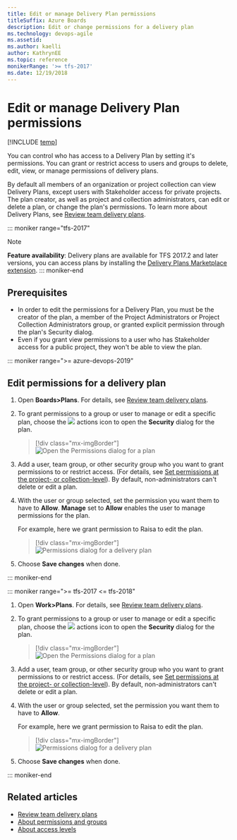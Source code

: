 ```yaml
---
title: Edit or manage Delivery Plan permissions
titleSuffix: Azure Boards
description: Edit or change permissions for a delivery plan    
ms.technology: devops-agile
ms.assetid: 
ms.author: kaelli
author: KathrynEE
ms.topic: reference
monikerRange: '>= tfs-2017'
ms.date: 12/19/2018
---
```


# Edit or manage Delivery Plan permissions

[!INCLUDE [temp](../includes/version-vsts-tfs-2017-on.md)]

<a id="configure-plan-permissions"> </a>
<a id="plan-permissions"> </a>

You can control who has access to a Delivery Plan by setting it's permissions. You can grant or restrict access to users and groups to delete, edit, view, or manage permissions of delivery plans.

By default all members of an organization or project collection can view Delivery Plans, except users with Stakeholder access for private projects. The plan creator, as well as project and collection administrators, can edit or delete a plan, or change the plan's permissions. To learn more about Delivery Plans, see [Review team delivery plans](../../boards/plans/review-team-plans.md).

::: moniker range="tfs-2017"

> [!NOTE]  
> **Feature availability**: Delivery plans are available for TFS 2017.2 and later versions, you can access plans by installing the [Delivery Plans Marketplace extension](https://marketplace.visualstudio.com/items?itemName=ms.vss-plans).
> ::: moniker-end

## Prerequisites

* In order to edit the permissions for a Delivery Plan, you must be the creator of the plan, a member of the Project Administrators or Project Collection Administrators group, or granted explicit permission through the plan's Security dialog.
* Even if you grant view permissions to a user who has Stakeholder access for a public project, they won't be able to view the plan.

::: moniker range=">= azure-devops-2019"

## Edit permissions for a delivery plan

1.  Open **Boards>Plans**. For details, see [Review team delivery plans](../../boards/plans/review-team-plans.md).

1.  To grant permissions to a group or user to manage or edit a specific plan, choose the ![ ](../../media/icons/actions-icon.png) actions icon to open the **Security** dialog for the plan.

    > [!div class="mx-imgBorder"]  
    > ![Open the Permissions dialog for a plan](media/permissions/open-plans-security.png)

1.  Add a user, team group, or other security group who you want to grant permissions to or restrict access. (For details, see [Set permissions at the project- or collection-level](../../organizations/security/set-project-collection-level-permissions.md)). By default, non-administrators can't delete or edit a plan.

1.  With the user or group selected, set the permission you want them to have to **Allow**. **Manage** set to **Allow** enables the user to manage permissions for the plan.

    For example, here we grant permission to Raisa to edit the plan.

    > [!div class="mx-imgBorder"]  
    > ![Permissions dialog for a delivery plan](media/permissions/permissions-plans-dialog.png)

1.  Choose **Save changes** when done.

::: moniker-end

::: moniker range=">= tfs-2017 <= tfs-2018"

1.  Open **Work>Plans**. For details, see [Review team delivery plans](../../boards/plans/review-team-plans.md).

1.  To grant permissions to a group or user to manage or edit a specific plan, choose the ![ ](../../media/icons/actions-icon.png) actions icon to open the **Security** dialog for the plan.

    > [!div class="mx-imgBorder"]  
    > ![Open the Permissions dialog for a plan](media/permissions/open-plans-security.png)

1.  Add a user, team group, or other security group who you want to grant permissions to or restrict access. (For details, see [Set permissions at the project- or collection-level](../../organizations/security/set-project-collection-level-permissions.md)). By default, non-administrators can't delete or edit a plan.

1.  With the user or group selected, set the permission you want them to have to **Allow**.

    For example, here we grant permission to Raisa to edit the plan.

    > [!div class="mx-imgBorder"]  
    > ![Permissions dialog for a delivery plan](media/permissions/permissions-plans-dialog.png)

1.  Choose **Save changes** when done.

::: moniker-end

## Related articles

* [Review team delivery plans](review-team-plans.md)
* [About permissions and groups](../../organizations/security/about-permissions.md)
* [About access levels](../../organizations/security/access-levels.md)
